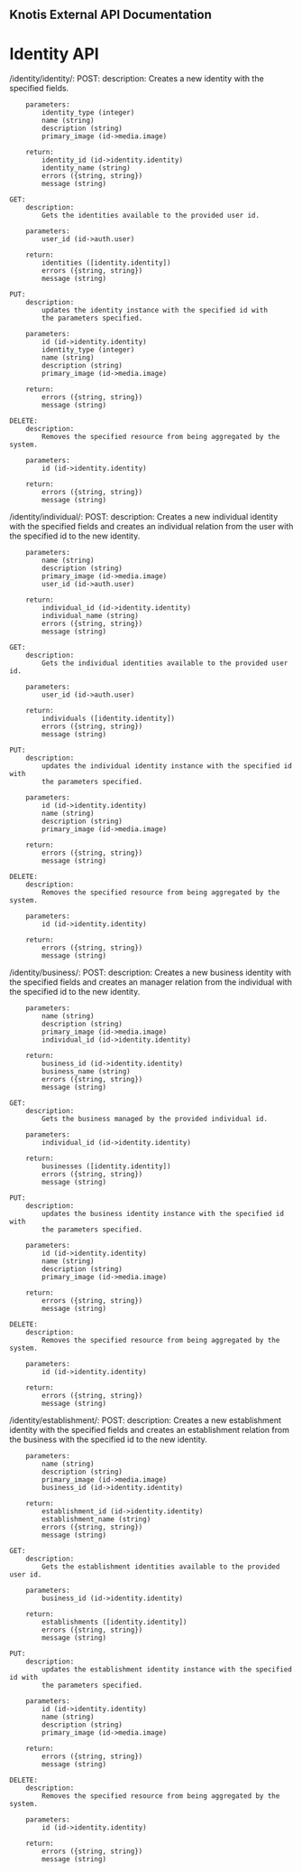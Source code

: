 ## Knotis External API Documentation

# Identity API

/identity/identity/:
    POST:
        description:
            Creates a new identity with the specified fields.

        parameters:
            identity_type (integer)
            name (string)
            description (string)
            primary_image (id->media.image)

        return:
            identity_id (id->identity.identity)
            identity_name (string)
            errors ({string, string})
            message (string)

    GET:
        description:
            Gets the identities available to the provided user id.

        parameters:
            user_id (id->auth.user)

        return:
            identities ([identity.identity])
            errors ({string, string})
            message (string)

    PUT:
        description:
            updates the identity instance with the specified id with
            the parameters specified.

        parameters:
            id (id->identity.identity)
            identity_type (integer)
            name (string)
            description (string)
            primary_image (id->media.image)

        return:
            errors ({string, string})
            message (string)

    DELETE:
        description:
            Removes the specified resource from being aggregated by the system.

        parameters:
            id (id->identity.identity)

        return:
            errors ({string, string})
            message (string)

/identity/individual/:
    POST:
        description:
            Creates a new individual identity with the specified fields and 
            creates an individual relation from the user with the specified
            id to the new identity.

        parameters:
            name (string)
            description (string)
            primary_image (id->media.image)
            user_id (id->auth.user)

        return:
            individual_id (id->identity.identity)
            individual_name (string)
            errors ({string, string})
            message (string)

    GET:
        description:
            Gets the individual identities available to the provided user id.

        parameters:
            user_id (id->auth.user)

        return:
            individuals ([identity.identity])
            errors ({string, string})
            message (string)

    PUT:
        description:
            updates the individual identity instance with the specified id with
            the parameters specified.

        parameters:
            id (id->identity.identity)
            name (string)
            description (string)
            primary_image (id->media.image)

        return:
            errors ({string, string})
            message (string)

    DELETE:
        description:
            Removes the specified resource from being aggregated by the system.

        parameters:
            id (id->identity.identity)

        return:
            errors ({string, string})
            message (string)

/identity/business/:
    POST:
        description:
            Creates a new business identity with the specified fields and 
            creates an manager relation from the individual with the specified
            id to the new identity.

        parameters:
            name (string)
            description (string)
            primary_image (id->media.image)
            individual_id (id->identity.identity)

        return:
            business_id (id->identity.identity)
            business_name (string)
            errors ({string, string})
            message (string)

    GET:
        description:
            Gets the business managed by the provided individual id.

        parameters:
            individual_id (id->identity.identity)

        return:
            businesses ([identity.identity])
            errors ({string, string})
            message (string)

    PUT:
        description:
            updates the business identity instance with the specified id with
            the parameters specified.

        parameters:
            id (id->identity.identity)
            name (string)
            description (string)
            primary_image (id->media.image)

        return:
            errors ({string, string})
            message (string)

    DELETE:
        description:
            Removes the specified resource from being aggregated by the system.

        parameters:
            id (id->identity.identity)

        return:
            errors ({string, string})
            message (string)

/identity/establishment/:
    POST:
        description:
            Creates a new establishment identity with the specified fields and 
            creates an establishment relation from the business with the specified
            id to the new identity.

        parameters:
            name (string)
            description (string)
            primary_image (id->media.image)
            business_id (id->identity.identity)

        return:
            establishment_id (id->identity.identity)
            establishment_name (string)
            errors ({string, string})
            message (string)

    GET:
        description:
            Gets the establishment identities available to the provided user id.

        parameters:
            business_id (id->identity.identity)

        return:
            establishments ([identity.identity])
            errors ({string, string})
            message (string)

    PUT:
        description:
            updates the establishment identity instance with the specified id with
            the parameters specified.

        parameters:
            id (id->identity.identity)
            name (string)
            description (string)
            primary_image (id->media.image)

        return:
            errors ({string, string})
            message (string)

    DELETE:
        description:
            Removes the specified resource from being aggregated by the system.

        parameters:
            id (id->identity.identity)

        return:
            errors ({string, string})
            message (string)
